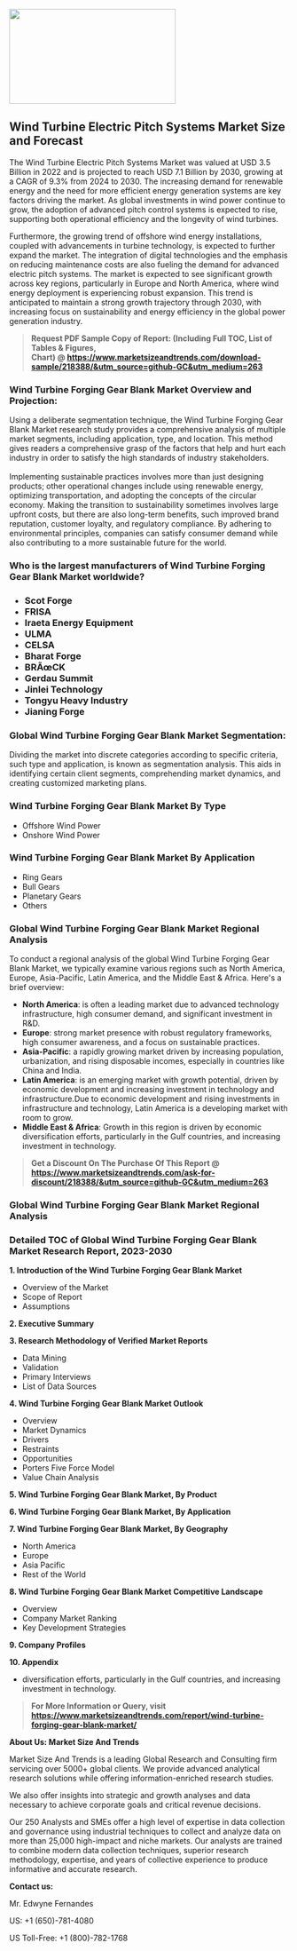 <p><img class="alignnone size-medium wp-image-20088" src="https://ffe5etoiles.com/wp-content/uploads/2024/12/MST1-300x171.png" alt="" width="300" height="171" /></p><h2>Wind Turbine Electric Pitch Systems Market Size and Forecast</h2><p>The Wind Turbine Electric Pitch Systems Market was valued at USD 3.5 Billion in 2022 and is projected to reach USD 7.1 Billion by 2030, growing at a CAGR of 9.3% from 2024 to 2030. The increasing demand for renewable energy and the need for more efficient energy generation systems are key factors driving the market. As global investments in wind power continue to grow, the adoption of advanced pitch control systems is expected to rise, supporting both operational efficiency and the longevity of wind turbines.</p><p>Furthermore, the growing trend of offshore wind energy installations, coupled with advancements in turbine technology, is expected to further expand the market. The integration of digital technologies and the emphasis on reducing maintenance costs are also fueling the demand for advanced electric pitch systems. The market is expected to see significant growth across key regions, particularly in Europe and North America, where wind energy deployment is experiencing robust expansion. This trend is anticipated to maintain a strong growth trajectory through 2030, with increasing focus on sustainability and energy efficiency in the global power generation industry.</p></p><blockquote id="" class=""><strong>Request PDF Sample Copy of Report: (Including Full TOC, List of Tables &amp; Figures, Chart)&nbsp;@&nbsp;<strong><a href="https://www.marketsizeandtrends.com/download-sample/218388/&utm_source=github-GC&utm_medium=263" target="_blank">https://www.marketsizeandtrends.com/download-sample/218388/&utm_source=github-GC&utm_medium=263</a></strong></strong></blockquote><h3 id="" class="">Wind Turbine Forging Gear Blank Market&nbsp;Overview and Projection:</h3><p id="" class="">Using a deliberate segmentation technique, the Wind Turbine Forging Gear Blank Market research study provides a comprehensive analysis of multiple market segments, including application, type, and location. This method gives readers a comprehensive grasp of the factors that help and hurt each industry in order to satisfy the high standards of industry stakeholders. <br /> <br />Implementing sustainable practices involves more than just designing products; other operational changes include using renewable energy, optimizing transportation, and adopting the concepts of the circular economy. Making the transition to sustainability sometimes involves large upfront costs, but there are also long-term benefits, such improved brand reputation, customer loyalty, and regulatory compliance. By adhering to environmental principles, companies can satisfy consumer demand while also contributing to a more sustainable future for the world.</p><h3 id="" class="">Who is the largest manufacturers of&nbsp;Wind Turbine Forging Gear Blank Market worldwide?</h3><h3 class=""><p><ul><li>Scot Forge </li><li> FRISA </li><li> Iraeta Energy Equipment </li><li> ULMA </li><li> CELSA </li><li> Bharat Forge </li><li> BRÃœCK </li><li> Gerdau Summit </li><li> Jinlei Technology </li><li> Tongyu Heavy Industry </li><li> Jianing Forge</li></ul></p></h3><h3 id="" class="">Global&nbsp;Wind Turbine Forging Gear Blank Market Segmentation:</h3><p id="" class="">Dividing the market into discrete categories according to specific criteria, such type and application, is known as segmentation analysis. This aids in identifying certain client segments, comprehending market dynamics, and creating customized marketing plans.</p><h3 id="" class="">Wind Turbine Forging Gear Blank Market&nbsp;By Type</h3><p><p><ul><li>Offshore Wind Power</li><li> Onshore Wind Power</p></li></ul></p></p><h3 id="" class="">Wind Turbine Forging Gear Blank Market&nbsp;By Application</h3><p class=""><p><ul><li>Ring Gears</li><li> Bull Gears</li><li> Planetary Gears</li><li> Others</li></ul></p></p><h3 id="" class="">Global Wind Turbine Forging Gear Blank Market Regional Analysis</h3><p id="" class="">To conduct a regional analysis of the global Wind Turbine Forging Gear Blank Market, we typically examine various regions such as North America, Europe, Asia-Pacific, Latin America, and the Middle East &amp; Africa. Here's a brief overview:</p><ul><li><strong>North America</strong>: is often a leading market due to advanced technology infrastructure, high consumer demand, and significant investment in R&amp;D.</li><li><strong>Europe</strong>: strong market presence with robust regulatory frameworks, high consumer awareness, and a focus on sustainable practices.</li><li><strong>Asia-Pacific</strong>: a rapidly growing market driven by increasing population, urbanization, and rising disposable incomes, especially in countries like China and India.</li><li><strong>Latin America</strong>: is an emerging market with growth potential, driven by economic development and increasing investment in technology and infrastructure.Due to economic development and rising investments in infrastructure and technology, Latin America is a developing market with room to grow.</li><li><strong>Middle East &amp; Africa</strong>: Growth in this region is driven by economic diversification efforts, particularly in the Gulf countries, and increasing investment in technology.</li></ul><blockquote id="" class=""><strong>Get a Discount On The Purchase Of This Report @ <strong><a href="https://www.marketsizeandtrends.com/ask-for-discount/218388/&utm_source=github-GC&utm_medium=263" target="_blank">https://www.marketsizeandtrends.com/ask-for-discount/218388/&utm_source=github-GC&utm_medium=263</a></strong></strong></blockquote><h3 id="" class="">Global Wind Turbine Forging Gear Blank Market Regional Analysis</h3><h3 id="" class="">Detailed TOC of Global Wind Turbine Forging Gear Blank Market Research Report, 2023-2030</h3><p id="" class=""><strong>1. Introduction of the Wind Turbine Forging Gear Blank Market</strong></p><ul><li>Overview of the Market</li><li>Scope of Report</li><li>Assumptions</li></ul><p id="" class=""><strong>2. Executive Summary</strong></p><p id="" class=""><strong>3. Research Methodology of Verified Market Reports</strong></p><ul><li>Data Mining</li><li>Validation</li><li>Primary Interviews</li><li>List of Data Sources</li></ul><p id="" class=""><strong>4. Wind Turbine Forging Gear Blank Market Outlook</strong></p><ul><li>Overview</li><li>Market Dynamics</li><li>Drivers</li><li>Restraints</li><li>Opportunities</li><li>Porters Five Force Model</li><li>Value Chain Analysis</li></ul><p id="" class=""><strong>5. Wind Turbine Forging Gear Blank Market, By Product</strong></p><p id="" class=""><strong>6. Wind Turbine Forging Gear Blank Market, By Application</strong></p><p id="" class=""><strong>7. Wind Turbine Forging Gear Blank Market, By Geography</strong></p><ul><li>North America</li><li>Europe</li><li>Asia Pacific</li><li>Rest of the World</li></ul><p id="" class=""><strong>8. Wind Turbine Forging Gear Blank Market Competitive Landscape</strong></p><ul><li>Overview</li><li>Company Market Ranking</li><li>Key Development Strategies</li></ul><p id="" class=""><strong>9. Company Profiles</strong></p><p id="" class=""><strong>10. Appendix</strong></p><ul><li>diversification efforts, particularly in the Gulf countries, and increasing investment in technology.</li></ul><blockquote id="" class=""><strong>For More Information or Query, visit <strong><strong><a href="https://www.marketsizeandtrends.com/report/wind-turbine-forging-gear-blank-market/" target="_blank">https://www.marketsizeandtrends.com/report/wind-turbine-forging-gear-blank-market/</a></strong></strong></strong></blockquote><p id="" class=""><strong>About Us: Market Size And Trends</strong></p><p id="" class="">Market Size And Trends is a leading Global Research and Consulting firm servicing over 5000+ global clients. We provide advanced analytical research solutions while offering information-enriched research studies.</p><p id="" class="">We also offer insights into strategic and growth analyses and data necessary to achieve corporate goals and critical revenue decisions.</p><p id="" class="">Our 250 Analysts and SMEs offer a high level of expertise in data collection and governance using industrial techniques to collect and analyze data on more than 25,000 high-impact and niche markets. Our analysts are trained to combine modern data collection techniques, superior research methodology, expertise, and years of collective experience to produce informative and accurate research.</p><p id="" class=""><strong>Contact us:</strong></p><p id="" class="">Mr. Edwyne Fernandes</p><p id="" class="">US: +1 (650)-781-4080</p><p id="" class="">US Toll-Free: +1 (800)-782-1768</p>
